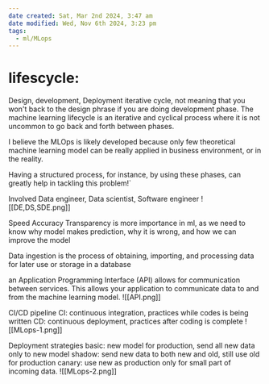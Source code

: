 ```yaml
---
date created: Sat, Mar 2nd 2024, 3:47 am
date modified: Wed, Nov 6th 2024, 3:23 pm
tags:
  - ml/MLops
---
```


# lifescycle:

Design, development, Deployment
iterative cycle, not meaning that you won't back to the design phrase if you are doing development phase.
The machine learning lifecycle is an iterative and cyclical process where it is not uncommon to go back and forth between phases.

I believe the MLOps is likely developed because only few theoretical machine learning model can be really applied in business environment, or in the reality.

Having a structured process, for instance, by using these phases, can greatly help in tackling this problem!`

Involved
Data engineer, Data scientist, Software engineer
![[DE,DS,SDE.png]]

Speed
Accuracy
Transparency
is more importance in ml, as we need to know why model makes prediction, why it is wrong, and how we can improve the model

Data ingestion is the process of obtaining, importing, and processing data for later use or storage in a database

an Application Programming Interface (API) allows for communication between services. This allows your application to communicate data to and from the machine learning model.
![[API.png]]

CI/CD pipeline
CI: continuous integration, practices while codes is being written
CD: continuous deployment, practices after coding is complete
![[MLops-1.png]]

Deployment strategies
basic: new model for production, send all new data only to new model
shadow: send new data to both new and old, still use old for production
canary: use new as production only for small part of incoming data.
![[MLops-2.png]]

